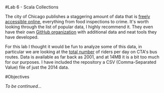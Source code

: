 #Lab 6 - Scala Collections

[1]: https://data.cityofchicago.org/
[2]: https://github.com/chicago

The city of Chicago publishes a staggering amount of data that is [freely
accessible online][1], everything from food inspections to crime. It's worth
looking through the list of popular data, I highly recommend it. They even have
their own [GitHub organization][2] with additional data and neat tools they
have developed.

[3]: https://data.cityofchicago.org/Transportation/CTA-Ridership-Bus-Routes-Daily-Totals-by-Route/jyb9-n7fm? 

For this lab I thought it would be fun to analyze some of this data, in
particular we are looking at the [total number][3] of riders per day on CTA's
bus routes. Data is available as far back as 2001, and at 14MB it is a bit too
much for our purposes. I have included the repository a CSV (Comma-Separated
Value) file of just the 2014 data.

#Objectives

*To be continued...*
